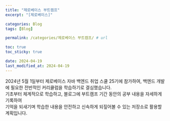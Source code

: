 ```yaml
---
title: "제로베이스 부트캠프"
excerpt: "[제로베이스]"

categories: Blog
tags: [Blog]

permalink: /categories/제로베이스 부트캠프/ # url

toc: true
toc_sticky: true

date: 2024-04-19
last_modified_at: 2024-04-19
---
```


2024년 5월 1일부터 제로베이스 자바 백엔드 취업 스쿨 25기에 참가하여, 백엔드 개발에 필요한 전반적인 커리큘럼을 학습하기로 결심했습니다.<br>
기초부터 체계적으로 학습하고, 블로그에 부트캠프 기간 동안의 공부 내용을 자세하게 기록하여<br>
기억을 되새기며 학습한 내용을 안전하고 신속하게 되짚어볼 수 있는 저장소로 활용할 계획입니다.
